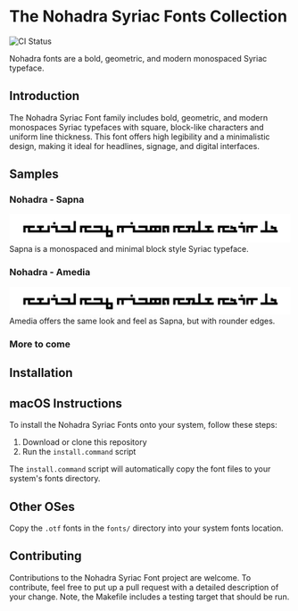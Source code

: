 # The Nohadra Syriac Fonts Collection

![CI Status](https://github.com/SargisYonan/NohadraSyriacFonts/actions/workflows/fontbakery.yml/badge.svg)

Nohadra fonts are a bold, geometric, and modern monospaced Syriac typeface.

## Introduction

The Nohadra Syriac Font family includes bold, geometric, and modern monospaces Syriac typefaces with square, block-like characters and uniform line thickness. This font offers high legibility and a minimalistic design, making it ideal for headlines, signage, and digital interfaces. 

## Samples

### Nohadra - Sapna
![Nohadra - Sapna](samples/NohadraSyriac-Sapna.png)
Sapna is a monospaced and minimal block style Syriac typeface.

### Nohadra - Amedia
![Nohadra - Amedia](samples//NohadraSyriac-Amedia.png)
Amedia offers the same look and feel as Sapna, but with rounder edges.

### More to come

## Installation

## macOS Instructions
To install the Nohadra Syriac Fonts onto your system, follow these steps:

1. Download or clone this repository
3. Run the `install.command` script

The `install.command` script will automatically copy the font files to your system's fonts directory.

## Other OSes
Copy the `.otf` fonts in the `fonts/` directory into your system fonts location.

## Contributing

Contributions to the Nohadra Syriac Font project are welcome. To contribute, feel free to put up a pull request with a detailed description of your change. Note, the Makefile includes a testing target that should be run.
